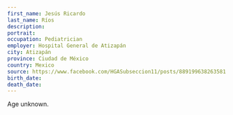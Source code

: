 ```yaml
---
first_name: Jesús Ricardo
last_name: Ríos
description: 
portrait: 
occupation: Pediatrician
employer: Hospital General de Atizapán
city: Atizapán
province: Ciudad de México
country: Mexico
source: https://www.facebook.com/HGASubseccion11/posts/889199638263581
birth_date: 
death_date: 
---
```


Age unknown.